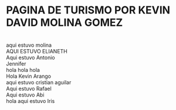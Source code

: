 # PAGINA DE TURISMO POR KEVIN DAVID MOLINA GOMEZ 
<br/>aqui estuvo molina
<br/>AQUI ESTUVO ELIANETH
<br/>Aqui estuvo Antonio
<br/>Jennifer
<br/>hola hola hola
<br/>Hola Kevin Arango 
<br/> aqui estuvo cristian aguilar
<br/>Aqui estuvo Rafael
<br/>Aqui estuvo Abi
<br/>hola aqui estuvo Iris